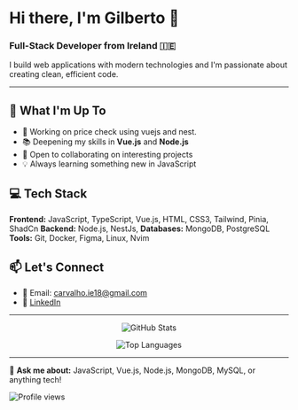 # Hi there, I'm Gilberto 👋

### Full-Stack Developer from Ireland 🇮🇪

I build web applications with modern technologies and I'm passionate about creating clean, efficient code.

---

## 🚀 What I'm Up To

- 💼 Working on price check using vuejs and nest.
- 📚 Deepening my skills in **Vue.js** and **Node.js**
- 🤝 Open to collaborating on interesting projects
- 💡 Always learning something new in JavaScript

## 💻 Tech Stack

**Frontend:** JavaScript, TypeScript, Vue.js, HTML, CSS3, Tailwind, Pinia, ShadCn
**Backend:** Node.js, NestJs, 
**Databases:** MongoDB, PostgreSQL 
**Tools:** Git, Docker, Figma, Linux, Nvim

## 📫 Let's Connect

- 📧 Email: carvalho.ie18@gmail.com
- 💼 [LinkedIn](https://www.linkedin.com/in/gicarvalho/)

---

<p align="center">
  <img src="https://github-readme-stats.vercel.app/api?username=regboy744&show_icons=true&theme=dark&hide_border=true" alt="GitHub Stats" />
</p>

<p align="center">
  <img src="https://github-readme-stats.vercel.app/api/top-langs?username=regboy744&layout=compact&theme=dark&hide_border=true" alt="Top Languages" />
</p>

---

💬 **Ask me about:** JavaScript, Vue.js, Node.js, MongoDB, MySQL, or anything tech!

![Profile views](https://komarev.com/ghpvc/?username=regboy744&color=blueviolet&style=flat-square)
